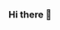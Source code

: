 ### Hi there 👋

<!--
**ahmed710122/ahmed710122** is a ✨ _special_ ✨ repository because its `README.md` (this file) appears on your GitHub profile.

Here are some ideas to get you started:

- 🔭 I’m currently working on bug hunting
- 🌱 I’m currently learning programming
- 🤔 I’m looking for help with web development
- ⚡ Fun fact: that i am still student
-->
